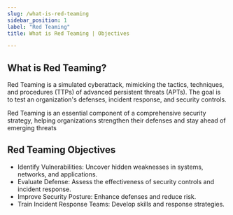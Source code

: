 ```yaml
---
slug: /what-is-red-teaming
sidebar_position: 1
label: "Red Teaming"
title: What is Red Teaming | Objectives

---
```


## What is Red Teaming?

Red Teaming is a simulated cyberattack, mimicking the tactics, techniques, and procedures (TTPs) of advanced persistent threats (APTs). The goal is to test an organization's defenses, incident response, and security controls.

Red Teaming is an essential component of a comprehensive security strategy, helping organizations strengthen their defenses and stay ahead of emerging threats

## Red Teaming Objectives

- Identify Vulnerabilities: Uncover hidden weaknesses in systems, networks, and applications.
- Evaluate Defense: Assess the effectiveness of security controls and incident response.
- Improve Security Posture: Enhance defenses and reduce risk.
- Train Incident Response Teams: Develop skills and response strategies.

